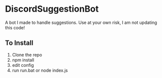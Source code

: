 # DiscordSuggestionBot
A bot I made to handle suggestions. Use at your own risk, I am not updating this code!

## To Install
  1) Clone the repo
  2) npm install
  3) edit config
  4) run run.bat or node index.js
